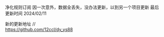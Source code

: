 净化规则订阅
因一次意外，数据全丢失，没办法更新，以到另一个项目更新
最后更新时间 2024/02/11

新的更新地址 //   
https://github.com/12ccl/dy_ys88
